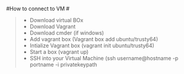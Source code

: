 #How to connect to VM #
> * Download virtual BOx
> * Download Vagrant
> * Download cmder (if windows)
> * Add vagrant box (Vagrant box add ubuntu/trusty64)
> * Intialize Vagrant box (vagrant init ubuntu/trusty64)
> * Start a box (vagrant up)
> * SSH into your Virtual Machine (ssh username@hostname -p portname -i privatekeypath
